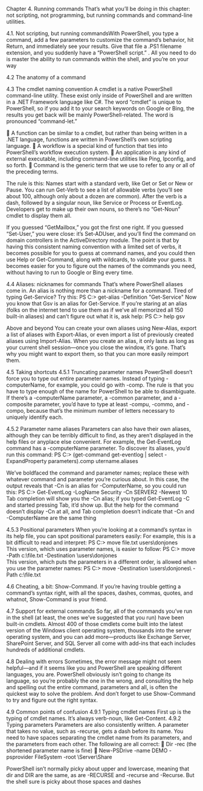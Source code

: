 Chapter 4. Running commands
That’s what you’ll be doing in this chapter: not scripting, not programming, but running commands and command-line utilities.

4.1. Not scripting, but running commandsWith PowerShell, you type a command,
add a few parameters to customize the command’s behavior, hit Return, and immediately see your results.
Give that file a .PS1 filename extension, and you suddenly have a “PowerShell script.” 
. All you need to do is master the ability to run commands within the shell, and you’re on your way

4.2 The anatomy of a command

4.3 The cmdlet naming convention
A cmdlet is a native PowerShell command-line utility. These exist only inside of
PowerShell and are written in a .NET Framework language like C#. The word
“cmdlet” is unique to PowerShell, so if you add it to your search keywords on
Google or Bing, the results you get back will be mainly PowerShell-related. The
word is pronounced “command-let.” 

 A function can be similar to a cmdlet, but rather than being written in a .NET
language, functions are written in PowerShell’s own scripting language.
 A workflow is a special kind of function that ties into PowerShell’s workflow execution system.
 An application is any kind of external executable, including command-line utilities like Ping, Ipconfig, and so forth.
 Command is the generic term that we use to refer to any or all of the preceding
terms.

 The rule is this: Names start with a standard verb, like Get or Set or New or Pause.
You can run Get-Verb to see a list of allowable verbs (you’ll see about 100, although
only about a dozen are common). After the verb is a dash, followed by a singular
noun, like Service or Process or EventLog. Developers get to make up their own
nouns, so there’s no “Get-Noun” cmdlet to display them all. 

 If you guessed “GetMailbox,” you got the first one right. If you guessed “Set-User,” you were close: it’s
Set-ADUser, and you’ll find the command on domain controllers in the ActiveDirectory module. The point is that by having this consistent naming convention with
a limited set of verbs, it becomes possible for you to guess at command names, and
you could then use Help or Get-Command, along with wildcards, to validate your guess.
It becomes easier for you to figure out the names of the commands you need, without
having to run to Google or Bing every time.

4.4 Aliases: nicknames for commands
 That’s where PowerShell aliases come in. An alias is nothing more than a nickname for a command. Tired of typing Get-Service? Try this:
PS C:\> get-alias -Definition "Get-Service"
Now you know that Gsv is an alias for Get-Service. 
 If you’re staring at an alias (folks on the internet tend to use them as if we’ve all
memorized all 150 built-in aliases) and can’t figure out what it is, ask help:
PS C:\> help gsv


Above and beyond
You can create your own aliases using New-Alias, export a list of aliases with
Export-Alias, or even import a list of previously created aliases using
Import-Alias. 
 When you create an alias, it only lasts as long as your current shell
session—once you close the window, it’s gone. That’s why you might want to export
them, so that you can more easily reimport them.

4.5 Taking shortcuts
4.5.1 Truncating parameter names
PowerShell doesn’t force you to type out entire parameter names. Instead of typing
-computerName, for example, you could go with -comp. The rule is that you have to type enough of the name for PowerShell to be able to disambiguate.  If there’s a
-computerName parameter, a -common parameter, and a -composite parameter, you’d
have to type at least -compu, -commo, and -compo, because that’s the minimum number
of letters necessary to uniquely identify each.

4.5.2 Parameter name aliases
Parameters can also have their own aliases, although they can be terribly difficult to
find, as they aren’t displayed in the help files or anyplace else convenient. For example, the Get-EventLog command has a -computerName parameter. To discover its
aliases, you’d run this command:
PS C:\> (get-command get-eventlog | select -ExpandProperty parameters).comp
utername.aliases

We’ve boldfaced the command and parameter names; replace these with whatever
command and parameter you’re curious about. In this case, the output reveals that
-Cn is an alias for -ComputerName, so you could run this:
PS C:\> Get-EventLog -LogName Security -Cn SERVER2 -Newest 10
Tab completion will show you the -Cn alias; if you typed Get-EventLog -C and started
pressing Tab, it’d show up. But the help for the command doesn’t display -Cn at all,
and Tab completion doesn’t indicate that -Cn and -ComputerName are the same thing

4.5.3 Positional parameters
When you’re looking at a command’s syntax in its help file, you can spot positional
parameters easily:
 For example, this is a bit difficult to read and interpret:
PS C:\> move file.txt users\donjones\
This version, which uses parameter names, is easier to follow:
PS C:\> move -Path c:\file.txt -Destination \users\donjones\
This version, which puts the parameters in a different order, is allowed when you use
the parameter names:
PS C:\> move -Destination \users\donjones\ -Path c:\file.txt

4.6 Cheating, a bit: Show-Command. 
If you’re having trouble getting a command’s syntax right, with
all the spaces, dashes, commas, quotes, and whatnot, Show-Command is your friend. 

4.7 Support for external commands
So far, all of the commands you’ve run in the shell (at least, the ones we’ve suggested
that you run) have been built-in cmdlets. Almost 400 of those cmdlets come built into
the latest version of the Windows client operating system, thousands into the server
operating system, and you can add more—products like Exchange Server, SharePoint
Server, and SQL Server all come with add-ins that each includes hundreds of additional cmdlets.

4.8 Dealing with errors
Sometimes, the error message might not seem helpful—and if it seems like you and
PowerShell are speaking different languages, you are. PowerShell obviously isn’t going
to change its language, so you’re probably the one in the wrong, and consulting the
help and spelling out the entire command, parameters and all, is often the quickest
way to solve the problem. And don’t forget to use Show-Command to try and figure out
the right syntax.

4.9 Common points of confusion
4.9.1 Typing cmdlet names
First up is the typing of cmdlet names. It’s always verb-noun, like Get-Content.
4.9.2 Typing parameters
Parameters are also consistently written. A parameter that takes no value, such as
-recurse, gets a dash before its name. You need to have spaces separating the
cmdlet name from its parameters, and the parameters from each other. The following are all correct:
 Dir -rec (the shortened parameter name is fine)
 New-PSDrive -name DEMO -psprovider FileSystem -root \\Server\Share

PowerShell isn’t normally picky about upper and lowercase, meaning that dir and DIR
are the same, as are -RECURSE and -recurse and -Recurse. But the shell sure is picky
about those spaces and dashes




